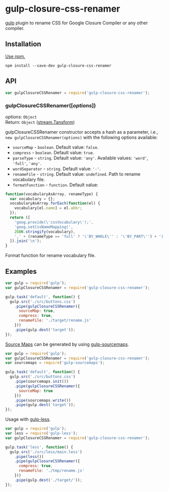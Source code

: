 # gulp-closure-css-renamer

[gulp](http://gulpjs.com/) plugin to rename CSS for Google Closure Compiler or any other compiler. 

## Installation

[Use npm.](https://docs.npmjs.com/cli/install)

```
npm install --save-dev gulp-closure-css-renamer
```

## API

```javascript
var gulpClosureCSSRenamer = require('gulp-closure-css-renamer');
```

### gulpClosureCSSRenamer([*options*])

*options*: `Object`  
Return: `Object` ([stream.Tansform](https://nodejs.org/docs/latest/api/stream.html#stream_class_stream_transform))

gulpClosureCSSRenamer constructor accepts a hash as a parameter, i.e.,
`new gulpClosureCSSRenamer(options)` with the following options available:

* `sourceMap` - `boolean`. Default value: `false`.
* `compress` - `boolean`. Default value: `true`.
* `parseType` - `string`. Default value: `'any'`. Available values: `'word'`, `'full'`, `'any'`.
* `wordSeparator` - `string`. Default value: `'-'`.
* `renameFile` - `string`. Default value: `undefined`. Path to rename vocabulary file.
* `formatFunction` - `function`. Default value: 
```javascript
function(vocabularyAsArray, renameType) {
  var vocabulary = {};
  vocabularyAsArray.forEach(function(el) {
    vocabulary[el.name] = el.abbr;
  });
  return ([
    'goog.provide(\'cssVocabulary\');',
    'goog.setCssNameMapping(',
    JSON.stringify(vocabulary),
    ',' + (renameType == 'full' ? '\'BY_WHOLE\'' : '\'BY_PART\'') + ');'
  ]).join('\n');
}
```
Format function for rename vocabulary file.

## Examples

```javascript
var gulp = require('gulp');
var gulpClosureCSSRenamer = require('gulp-closure-css-renamer');

gulp.task('default', function() {
  gulp.src('./src/buttons.css')
    .pipe(gulpClosureCSSRenamer({
      sourceMap: true,
      compress: true,
      renameFile: './target/rename.js'
    }))
    .pipe(gulp.dest('target'));
});
```

[Source Maps](http://www.html5rocks.com/tutorials/developertools/sourcemaps/) can be generated by using [gulp-sourcemaps](https://github.com/floridoo/gulp-sourcemaps).

```javascript
var gulp = require('gulp');
var gulpClosureCSSRenamer = require('gulp-closure-css-renamer');
var sourcemaps = require('gulp-sourcemaps');

gulp.task('default', function() {
  gulp.src('./src/buttons.css')
    .pipe(sourcemaps.init())
    .pipe(gulpClosureCSSRenamer({
      sourceMap: true
    }))
    .pipe(sourcemaps.write())
    .pipe(gulp.dest('target'));
});
```

Usage  with [gulp-less](https://github.com/plus3network/gulp-less).

```javascript
var gulp = require('gulp');
var less = require('gulp-less');
var gulpClosureCSSRenamer = require('gulp-closure-css-renamer');

gulp.task('less', function() {
  gulp.src('./src/less/main.less')
    .pipe(less())
    .pipe(gulpClosureCSSRenamer({
      compress: true,
      renameFile: './tmp/rename.js'
    }))
    .pipe(gulp.dest('./target/'));
});
```
